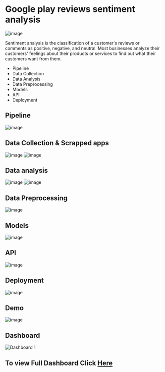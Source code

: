 # Google play reviews sentiment analysis
![image](https://user-images.githubusercontent.com/63733989/160484918-10c0af7b-a8a6-457c-b3a7-85ab1fa49bac.png)


Sentiment analysis is the classification of a customer's reviews or comments as positive, negative, and  neutral. Most businesses analyze their customers' feelings about their products or services to find out what their customers want from them.

* Pipeline
* Data Collection
* Data Analysis
* Data Preprocessing
* Models
* API
* Deployment


## Pipeline


![image](https://user-images.githubusercontent.com/63733989/160483961-ee3d3ada-1479-4b64-9ff4-39186d89c923.png)

## Data Collection & Scrapped apps
![image](https://user-images.githubusercontent.com/63733989/160485832-4a4e8112-da53-4c17-8036-d2aa9e99bf10.png)
![image](https://user-images.githubusercontent.com/63733989/160485220-fa700128-c3be-4c87-8309-8d0c234edee5.png)

## Data analysis

![image](https://user-images.githubusercontent.com/63733989/160485950-b9cb183e-7c58-41cd-8e55-efca147864f7.png)
![image](https://user-images.githubusercontent.com/63733989/160486071-45058431-1960-4ac7-84e2-75ee83d1a775.png)


## Data Preprocessing

![image](https://user-images.githubusercontent.com/63733989/160486136-b2b1ac59-693f-4599-9802-0323a5199f33.png)

## Models

![image](https://user-images.githubusercontent.com/63733989/160486265-a944b668-015d-4d84-9bd4-14fcb9d3d8ff.png)



## API

![image](https://user-images.githubusercontent.com/63733989/160486318-23d802a0-483f-4bbb-b12e-a6b3042a0eec.png)




## Deployment

![image](https://user-images.githubusercontent.com/63733989/160486373-e1a64612-68e2-45b1-b338-f5c3fa4f53f8.png)

## Demo

![image](https://user-images.githubusercontent.com/63733989/160487191-df9d8b4e-492a-452e-b779-ff8f520dea3b.png)

## Dashboard

![Dashboard 1](https://user-images.githubusercontent.com/63733989/160489611-3c27f397-fbeb-47fd-8e27-d0959a982703.png)

## To view Full Dashboard Click [Here](https://public.tableau.com/app/profile/mohamed7684/viz/googleplayreviews/Dashboard1)


